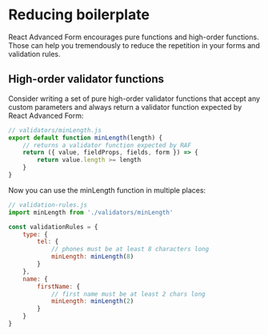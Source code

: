 # Reducing boilerplate

React Advanced Form encourages pure functions and high-order functions. Those can help you tremendously to reduce the repetition in your forms and validation rules.

## High-order validator functions

Consider writing a set of pure high-order validator functions that accept any custom parameters and always return a validator function expected by React Advanced Form:

```javascript
// validators/minLength.js
export default function minLength(length) {
    // returns a validator function expected by RAF
    return ({ value, fieldProps, fields, form }) => {
        return value.length >= length
    }
}
```

Now you can use the minLength function in multiple places:

```javascript
// validation-rules.js
import minLength from './validators/minLength'

const validationRules = {
    type: {
        tel: {
            // phones must be at least 8 characters long
            minLength: minLength(8)
        }
    },
    name: {
        firstName: {
            // first name must be at least 2 chars long
            minLength: minLength(2)
        }
    }
}
```

